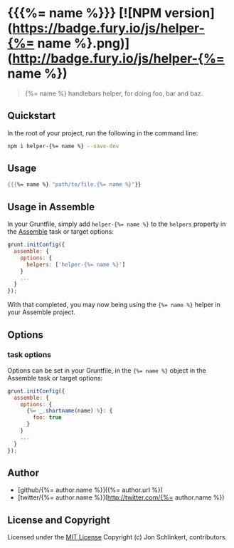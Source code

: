 # {{{%= name %}}} [![NPM version](https://badge.fury.io/js/helper-{%= name %}.png)](http://badge.fury.io/js/helper-{%= name %})

> {%= name %} handlebars helper, for doing foo, bar and baz.


## Quickstart
In the root of your project, run the following in the command line:

```bash
npm i helper-{%= name %} --save-dev
```

## Usage

```handlebars
{{{%= name %} "path/to/file.{%= name %}"}}
```

## Usage in Assemble

In your Gruntfile, simply add `helper-{%= name %}` to the `helpers` property in the [Assemble](http://assemble.io) task or target options:

```javascript
grunt.initConfig({
  assemble: {
    options: {
      helpers: ['helper-{%= name %}']
    }
    ...
  }
});
```
With that completed, you may now being using the `{%= name %}` helper in your Assemble project.


## Options

### task options
Options can be set in your Gruntfile, in the `{%= name %}` object in the Assemble task or target options:

```javascript
grunt.initConfig({
  assemble: {
    options: {
      {%= _.shortname(name) %}: {
        foo: true
      }
    }
    ...
  }
});
```

## Author

+ [github/{%= author.name %}]({%= author.url %})
+ [twitter/{%= author.name %}](http://twitter.com/{%= author.name %})


## License and Copyright

Licensed under the [MIT License](./LICENSE-MIT)
Copyright (c) Jon Schlinkert, contributors.